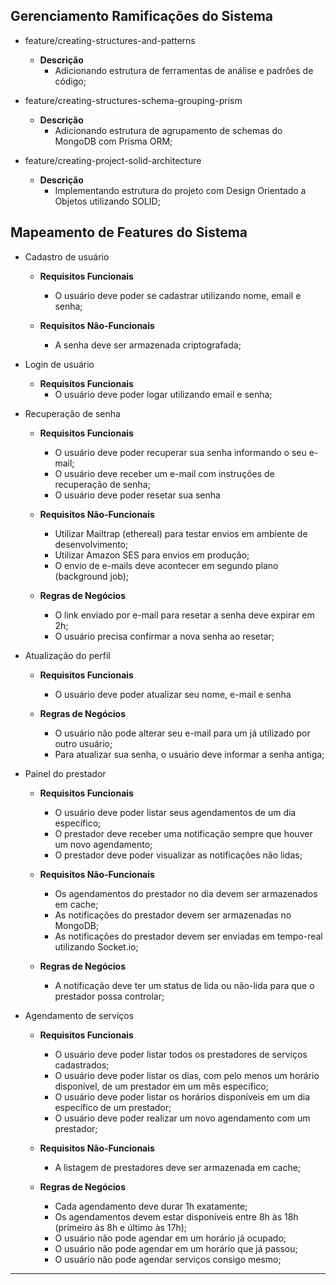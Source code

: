 ## Gerenciamento Ramificações do Sistema

- feature/creating-structures-and-patterns
  - **Descrição**
    - Adicionando estrutura de ferramentas de análise e padrões de código;

- feature/creating-structures-schema-grouping-prism
  - **Descrição**
    - Adicionando estrutura de agrupamento de schemas do MongoDB com Prisma ORM;

- feature/creating-project-solid-architecture
  - **Descrição**
    - Implementando estrutura do projeto com Design Orientado a Objetos utilizando SOLID;

## Mapeamento de Features do Sistema
- Cadastro de usuário
  - **Requisitos Funcionais**
    - O usuário deve poder se cadastrar utilizando nome, email e senha;

  - **Requisitos Não-Funcionais**
    - A senha deve ser armazenada criptografada;

- Login de usuário
  - **Requisitos Funcionais**
    - O usuário deve poder logar utilizando email e senha;

- Recuperação de senha
  - **Requisitos Funcionais**
    - O usuário deve poder recuperar sua senha informando o seu e-mail;
    - O usuário deve receber um e-mail com instruções de recuperação de senha;
    - O usuário deve poder resetar sua senha

  - **Requisitos Não-Funcionais**
    - Utilizar Mailtrap (ethereal) para testar envios em ambiente de desenvolvimento;
    - Utilizar Amazon SES para envios em produção;
    - O envio de e-mails deve acontecer em segundo plano (background job);

  - **Regras de Negócios**
    - O link enviado por e-mail para resetar a senha deve expirar em 2h;
    - O usuário precisa confirmar a nova senha ao resetar;

- Atualização do perfil
  - **Requisitos Funcionais**
    - O usuário deve poder atualizar seu nome, e-mail e senha

  - **Regras de Negócios**
    - O usuário não pode alterar seu e-mail para um já utilizado por outro usuário;
    - Para atualizar sua senha, o usuário deve informar a senha antiga;

- Painel do prestador
  - **Requisitos Funcionais**
    - O usuário deve poder listar seus agendamentos de um dia específico;
    - O prestador deve receber uma notificação sempre que houver um novo agendamento;
    - O prestador deve poder visualizar as notificações não lidas;

  - **Requisitos Não-Funcionais**
    - Os agendamentos do prestador no dia devem ser armazenados em cache;
    - As notificações do prestador devem ser armazenadas no MongoDB;
    - As notificações do prestador devem ser enviadas em tempo-real utilizando Socket.io;

  - **Regras de Negócios**
    - A notificação deve ter um status de lida ou não-lida para que o prestador possa controlar;

- Agendamento de serviços
  - **Requisitos Funcionais**
    - O usuário deve poder listar todos os prestadores de serviços cadastrados;
    - O usuário deve poder listar os dias, com pelo menos um horário disponível, de um prestador em um mês específico;
    - O usuário deve poder listar os horários disponíveis em um dia específico de um prestador;
    - O usuário deve poder realizar um novo agendamento com um prestador;

  - **Requisitos Não-Funcionais**
    - A listagem de prestadores deve ser armazenada em cache;

  - **Regras de Negócios**
    - Cada agendamento deve durar 1h exatamente;
    - Os agendamentos devem estar disponíveis entre 8h às 18h (primeiro às 8h e último às 17h);
    - O usuário não pode agendar em um horário já ocupado;
    - O usuário não pode agendar em um horário que já passou;
    - O usuário não pode agendar serviços consigo mesmo;
---
